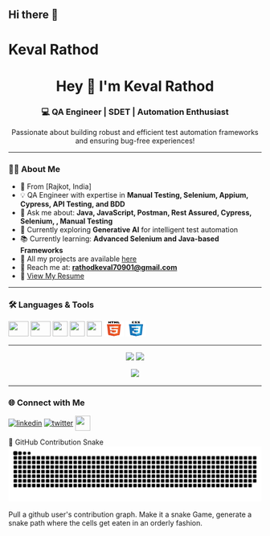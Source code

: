## Hi there 👋

# Keval Rathod
<h1 align="center">Hey 👋 I'm Keval Rathod</h1>

<h3 align="center">💻 QA Engineer | SDET | Automation Enthusiast</h3>

<p align="center">
  Passionate about building robust and efficient test automation frameworks and ensuring bug-free experiences!
</p>

---

### 👨‍💻 About Me
- 🏡 From [Rajkot, India]
- 💡 QA Engineer with expertise in **Manual Testing, Selenium, Appium, Cypress, API Testing, and BDD**
- 💬 Ask me about: **Java, JavaScript, Postman, Rest Assured, Cypress, Selenium, , Manual Testing**
- 🚀 Currently exploring **Generative AI** for intelligent test automation
- 📚 Currently learning: **Advanced Selenium and Java-based Frameworks**
- 🔗 All my projects are available [here](https://github.com/keval-design)
- 📧 Reach me at: **rathodkeval70901@gmail.com**
- 📄 [View My Resume](https://drive.google.com/file/d/141tM8q4D0zohz5SpZJhDhPU34PeeB0DK/view?usp=sharing)

---

### 🛠️ Languages & Tools
<p align="left">
  <img src="https://cdn.jsdelivr.net/gh/devicons/devicon/icons/java/java-original.svg" height="30" width="40" />
  <img src="https://cdn.jsdelivr.net/gh/devicons/devicon/icons/javascript/javascript-original.svg" height="30" width="40" />
  <img src="https://www.vectorlogo.zone/logos/getpostman/getpostman-icon.svg" height="30" width="30" />
  <img src="https://www.vectorlogo.zone/logos/cucumberio/cucumberio-icon.svg" height="30" width="30" />
  <img src="https://raw.githubusercontent.com/rahulbanerjee26/githubProfileReadmeGenerator/main/icons/gherkin.svg" height="30" width="30" />
  <img src="https://raw.githubusercontent.com/devicons/devicon/master/icons/html5/html5-original-wordmark.svg" height="30" width="40" />
  <img src="https://raw.githubusercontent.com/devicons/devicon/master/icons/css3/css3-original-wordmark.svg" height="30" width="40" />
</p>

---

<p align="center">
  <img src="https://github-readme-stats.vercel.app/api?username=keval-design&show_icons=true&theme=dark" width="48%" />
  <img src="https://github-readme-streak-stats.herokuapp.com/?user=keval-design&theme=dark" width="48%" />
</p>
<p align="center">
  <img src="https://github-readme-stats.vercel.app/api/top-langs/?username=keval-design&layout=compact&theme=dark" width="48%" />
</p>


---

### 🌐 Connect with Me
<p align="left">
  <a href="https://www.linkedin.com/in/keval-rathod-0a3518306/" target="blank"><img align="center" src="https://cdn.jsdelivr.net/gh/devicons/devicon/icons/linkedin/linkedin-original.svg" alt="linkedin" height="30" width="30" /></a>
  <a href="https://x.com/kevalrathodd" target="blank"><img align="center" src="https://cdn.jsdelivr.net/gh/devicons/devicon/icons/twitter/twitter-original.svg" alt="twitter" height="30" width="30" /></a>
  <a href="https://www.youtube.com/@yourchannel" target="blank"><img align="center" src="https://cdn-icons-png.flaticon.com/512/1384/1384060.png" height="30" width="30" /></a>
</p>

🐍 GitHub Contribution Snake
<picture>
  <source
    media="(prefers-color-scheme: dark)"
    srcset="https://raw.githubusercontent.com/platane/snk/output/github-contribution-grid-snake-dark.svg"
  />
  <source
    media="(prefers-color-scheme: light)"
    srcset="https://raw.githubusercontent.com/platane/snk/output/github-contribution-grid-snake.svg"
  />
  <img
    alt="github contribution grid snake animation"
    src="https://raw.githubusercontent.com/platane/snk/output/github-contribution-grid-snake.svg"
  />
</picture>

Pull a github user's contribution graph.
Make it a snake Game, generate a snake path where the cells get eaten in an orderly fashion.


